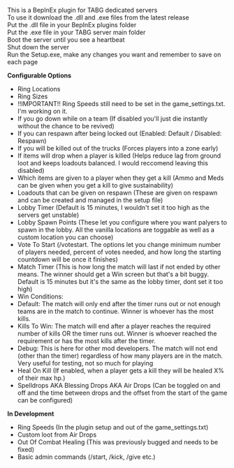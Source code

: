 This is a BepInEx plugin for TABG dedicated servers  
To use it download the .dll and .exe files from the latest release  
Put the .dll file in your BepInEx plugins folder  
Put the .exe file in your TABG server main folder  
Boot the server until you see a heartbeat  
Shut down the server  
Run the Setup.exe, make any changes you want and remember to save on each page  
  
**Configurable Options**  
- Ring Locations
- Ring Sizes
- !!IMPORTANT!! Ring Speeds still need to be set in the game_settings.txt. I'm working on it.
- If you go down while on a team (If disabled you'll just die instantly without the chance to be revived)
- If you can respawn after being locked out (Enabled: Default / Disabled: Respawn)
- If you will be killed out of the trucks (Forces players into a zone early)
- If items will drop when a player is killed (Helps reduce lag from ground loot and keeps loadouts balanced. I would reccomend leaving this disabled)
- Which items are given to a player when they get a kill (Ammo and Meds can be given when you get a kill to give sustainability)
- Loadouts that can be given on respawn (These are given on respawn and can be created and managed in the setup file)
- Lobby Timer (Default is 15 minutes, I wouldn't set it too high as the servers get unstable)
- Lobby Spawn Points (These let you configure where you want palyers to spawn in the lobby. All the vanilla locations are toggable as well as a custom location you can choose)
- Vote To Start (/votestart. The options let you change minimum number of players needed, percent of votes needed, and how long the starting countdown will be once it finishes)
- Match Timer (This is how long the match will last if not ended by other means. The winner should get a Win screen but that's a bit buggy. Default is 15 minutes but it's the same as the lobby timer, dont set it too high)
- Win Conditions:
-   Default: The match will only end after the timer runs out or not enough teams are in the match to continue. Winner is whoever has the most kills.
-   Kills To Win: The match will end after a player reaches the required number of kills OR the timer runs out. Winner is whoever reached the requirement or has the most kills after the timer.
-   Debug: This is here for other mod developers. The match will not end (other than the timer) regardless of how many players are in the match. Very useful for testing, not so much for playing
- Heal On Kill (If enabled, when a player gets a kill they will be healed X% of their max hp.)
- Spelldrops AKA Blessing Drops AKA Air Drops (Can be toggled on and off and the time between drops and the offset from the start of the game can be configured)

**In Development**
- Ring Speeds (In the plugin setup and out of the game_settings.txt)
- Custom loot from Air Drops
- Out Of Combat Healing (This was previously bugged and needs to be fixed)
- Basic admin commands (/start, /kick, /give etc.)
